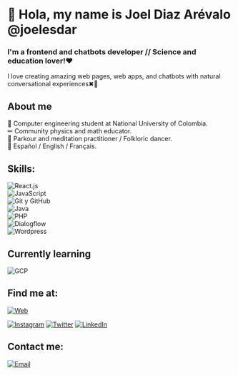 # 👋 Hola, my name is Joel Diaz Arévalo @joelesdar
### I'm a frontend and chatbots developer // Science and education lover!❤

I love creating amazing web pages, web apps, and chatbots with natural conversational experiences✖💯

## About me

📖 Computer engineering student at National University of Colombia.</br>
✏ Community physics and math educator.</br>
🎨 Parkour and meditation practitioner / Folkloric dancer.</br>
📣 Español / English / Français.

## Skills:
![React.js](https://img.shields.io/badge/React-61DAFB?style=for-the-badge&logo=react&logoColor=white&labelColor=101010)</br>
![JavaScript](https://img.shields.io/badge/Javascript-f7df1e?style=for-the-badge&logo=javascript&logoColor=white&labelColor=101010)</br>
![Git y GitHub](https://img.shields.io/badge/Git_GitHub-F05032?style=for-the-badge&logo=git&logoColor=white&labelColor=101010)</br>
![Java](https://img.shields.io/badge/Java-007396?style=for-the-badge&logo=java&logoColor=white&labelColor=101010)</br>
![PHP](https://img.shields.io/badge/php-8892be?style=for-the-badge&logo=php&logoColor=white&labelColor=101010)</br>
![Dialogflow](https://img.shields.io/badge/Dialogflow-FF9800?style=for-the-badge&logo=dialogflow&logoColor=white&labelColor=101010)</br>
![Wordpress](https://img.shields.io/badge/Wordpress-21759B?style=for-the-badge&logo=wordpress&logoColor=white&labelColor=101010)</br>

## Currently learning

<!-- ![Node.js](https://img.shields.io/badge/Node.js-339933?style=for-the-badge&logo=node.js&logoColor=white&labelColor=101010)</br> -->
![GCP](https://img.shields.io/badge/Google_Cloud_Platform-4285F4?style=for-the-badge&logo=google-cloud&logoColor=white&labelColor=101010)</br>

## Find me at:

[![Web](https://img.shields.io/badge/Sitio_Web-sotavento.org-FF7139?style=for-the-badge&logo=firefox-browser&logoColor=white&labelColor=101010)](https://colectivosotavento.org/joel-diaz-arevalo/)
<!--- [![YouTube](https://img.shields.io/badge/YouTube-DevExperto-FF0000?style=for-the-badge&logo=youtube&logoColor=white&labelColor=101010)](https://devexperto.com/youtube) --->
[![Instagram](https://img.shields.io/badge/Instagram-@joelesdar-E4405F?style=for-the-badge&logo=instagram&logoColor=white&labelColor=101010)](https://www.instagram.com/joelesdar/)
[![Twitter](https://img.shields.io/badge/Twitter-@joelesdar-1DA1F2?style=for-the-badge&logo=twitter&logoColor=white&labelColor=101010)](https://twitter.com/JoelEsDar)
[![LinkedIn](https://img.shields.io/badge/LinkedIn-Joel_Esteban_Diaz_Arevalo-0077B5?style=for-the-badge&logo=linkedin&logoColor=white&labelColor=101010)](https://www.linkedin.com/in/joel-esteban-diaz-arévalo-435aab1a9/)

## Contact me:

[![Email](https://img.shields.io/badge/Email-Joel-EA4335?style=for-the-badge&logo=gmail&logoColor=white&labelColor=101010)](mailto:jodiaza@unal.edu.co)

<!---
JoeLink12/JoeLink12 is a ✨ special ✨ repository because its `README.md` (this file) appears on your GitHub profile.
You can click the Preview link to take a look at your changes.
--->
